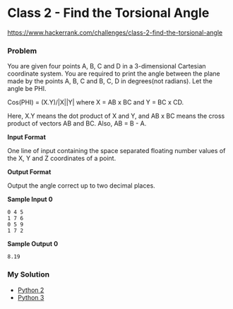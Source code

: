 # Class 2 - Find the Torsional Angle

https://www.hackerrank.com/challenges/class-2-find-the-torsional-angle

### Problem

You are given four points A, B, C and D in a 3-dimensional Cartesian coordinate system. 
You are required to print the angle between the plane made by the points A, B, C and B, C, D in degrees(not radians). Let the angle be PHI. 

Cos(PHI) = (X.Y)/|X||Y| where X = AB x BC and Y = BC x CD.

Here, X.Y means the dot product of X and Y, and AB x BC means the cross product of vectors AB and BC. Also, AB = B - A.

**Input Format**

One line of input containing the space separated floating number values of the X, Y and Z coordinates of a point.

**Output Format**

Output the angle correct up to two decimal places.

**Sample Input 0**

```
0 4 5
1 7 6
0 5 9
1 7 2
```

**Sample Output 0**

```
8.19
```

### My Solution

- [Python 2](python2.py)
- [Python 3](python3.py)